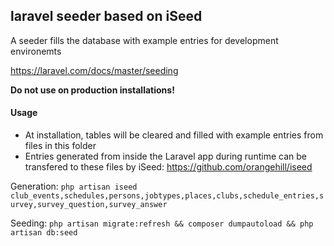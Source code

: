 ## laravel seeder based on iSeed

A seeder fills the database with example entries for development environemts

https://laravel.com/docs/master/seeding

**Do not use on production installations!**

#### Usage

* At installation, tables will be cleared and filled with example entries from files in this folder
* Entries generated from inside the Laravel app during runtime can be transfered to these files by iSeed: https://github.com/orangehill/iseed

Generation: `php artisan iseed club_events,schedules,persons,jobtypes,places,clubs,schedule_entries,survey,survey_question,survey_answer`

Seeding: `php artisan migrate:refresh && composer dumpautoload && php artisan db:seed`
